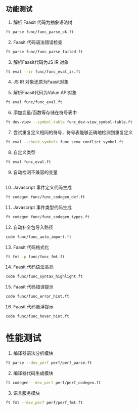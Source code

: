 ## 功能测试

1. 解析 Faasit 代码为抽象语法树

```sh
ft parse func/func_parse_ok.ft
```

2. Faasit 代码语法错误检查

```sh
ft parse func/func_parse_failed.ft
```

3. 解析Faasit代码为JS IR 对象

```sh
ft eval --ir func/func_eval_ir.ft
```

4. JS IR 对象还原为Faasit对象



5. 解析Faasit代码为Value API对象

```sh
ft eval func/func_eval.ft
```

6. 添加变量/函数等存储在符号表中

```sh
ft dev-view --symbol-table func_dev-view_symbol-table.ft
```

7. 尝试重复定义相同的符号，符号表能够正确地检测到重复定义

```sh
ft eval --check-symbols func_sema_conflict_symbol.ft
```

8. 自定义类型

```sh
ft eval func_eval.ft
```

9. 自动检测不兼容的变量

```sh
```

10. Javascript 事件定义代码生成

```sh
ft codegen func/func_codegen_def.ft
```

11. Javascript 事件类型代码生成

```sh
ft codegen func/func_codegen_types.ft
```

12. 自动补全包导入路径

```sh
code func/func_auto_import.ft
```

13. Faasit 代码格式化

```sh
ft fmt -p func/func_fmt.ft
```

14. Faasit 代码语法高亮

```sh
code func/func_syntax_highlight.ft
```

15. Faasit 代码错误提示

```sh
code func/func_error_hint.ft
```

16. Faasit 代码悬浮提示

```sh
code func/func_hover_hint.ft
```

# 性能测试

1. 编译器语法分析模块

```sh
ft parse --dev_perf perf/perf_parse.ft
```

2. 编译器代码生成模块

```sh
ft codegen --dev_perf perf/perf_codegen.ft
```

3. 语言服务模块

```sh
ft fmt --dev_perf perf/perf_fmt.ft
```

